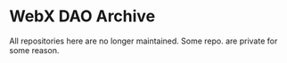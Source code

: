# WebX DAO Archive 

All repositories here are no longer maintained. Some repo. are private for some reason.
